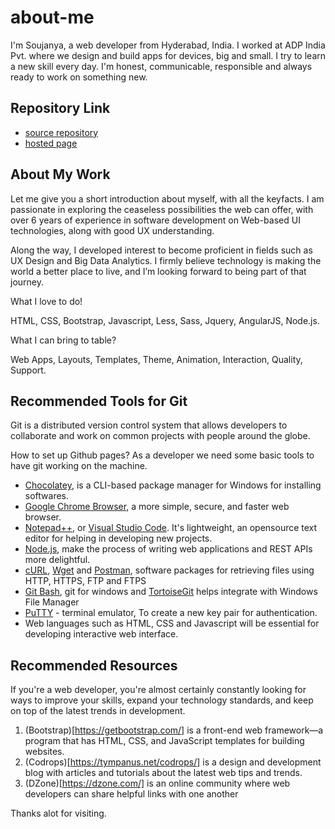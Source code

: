 # about-me

I'm Soujanya, a web developer from Hyderabad, India. I worked at ADP India Pvt. where we design and build apps for devices, big and small. I try to learn a new skill every day. I'm honest, communicable, responsible and always ready to work on something new.

## Repository Link

- [source repository](https://github.com/jscodebit/about-me)
- [hosted page](https://jscodebit.github.io/about-me/)

## About My Work

Let me give you a short introduction about myself, with all the keyfacts. I am passionate in exploring the ceaseless possibilities the web can offer, with over 6 years of experience in software development on Web-based UI technologies, along with good UX understanding.

Along the way, I developed interest to become proficient in fields such as UX Design and Big Data Analytics. I firmly believe technology is making the world a better place to live, and I’m looking forward to being part of that journey.

What I love to do!

HTML, CSS, Bootstrap, Javascript, Less, Sass, Jquery, AngularJS, Node.js.

What I can bring to table?

Web Apps, Layouts, Templates, Theme, Animation, Interaction, Quality, Support.

## Recommended Tools for Git

Git is a distributed version control system that allows developers to collaborate and work on common projects with people around the globe.

How to set up Github pages?
As a developer we need some basic tools to have git working on the machine.

- [Chocolatey](https://chocolatey.org/), is a CLI-based package manager for Windows for installing softwares.
- [Google Chrome Browser](https://www.google.com/chrome/), a more simple, secure, and faster web browser.
- [Notepad++](https://notepad-plus-plus.org/), or [Visual Studio Code](https://code.visualstudio.com/). It's lightweight, an opensource text editor for helping in developing new projects.
- [Node.js](https://nodejs.org/en/), make the process of writing web applications and REST APIs more delightful.
- [cURL](https://curl.haxx.se/), [Wget](https://www.gnu.org/software/wget/) and [Postman](https://www.getpostman.com/), software packages for retrieving files using HTTP, HTTPS, FTP and FTPS
- [Git Bash](https://git-scm.com/downloads), git for windows and [TortoiseGit](https://tortoisegit.org/) helps integrate with Windows File Manager
- [PuTTY](https://putty.org/) - terminal emulator,  To create a new key pair for authentication.
- Web languages such as HTML, CSS and Javascript will be essential for developing interactive web interface.

## Recommended Resources

If you're a web developer, you're almost certainly constantly looking for ways to improve your skills, expand your technology standards, and keep on top of the latest trends in development.

1. (Bootstrap)[https://getbootstrap.com/] is a front-end web framework—a program that has HTML, CSS, and JavaScript templates for building websites.
1. (Codrops)[https://tympanus.net/codrops/] is a design and development blog with articles and tutorials about the latest web tips and trends.
1. (DZone)[https://dzone.com/] is an online community where web developers can share helpful links with one another

Thanks alot for visiting.
